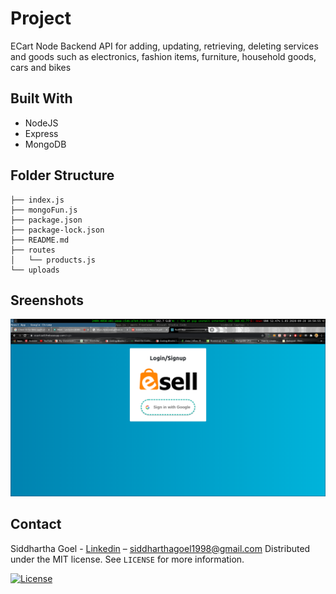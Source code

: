 # Project
ECart Node Backend API for adding, updating, retrieving, deleting services and goods such as electronics, fashion items, furniture, household goods, cars and bikes

## Built With
- NodeJS
- Express
- MongoDB

## Folder Structure
```
├── index.js
├── mongoFun.js
├── package.json
├── package-lock.json
├── README.md
├── routes
│   └── products.js
└── uploads
```

## Sreenshots
![Srceen](Screens/s1.png)


## Contact

Siddhartha Goel - [Linkedin](https://linkedin.com/in/siddhartha-goel-b2098117a) – siddharthagoel1998@gmail.com
Distributed under the MIT license. See ``LICENSE`` for more information.

[![License][license-image]][license-url]

[license-image]:https://img.shields.io/badge/license-MIT-blue.svg

[license-url]:https://raw.githubusercontent.com/clamytoe/pyTrack/master/LICENSE




